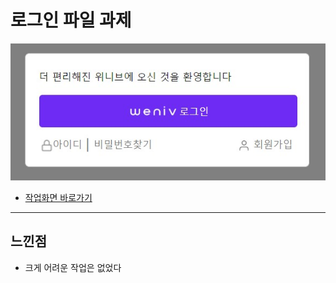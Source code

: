 # 로그인 파일 과제
![위니브로그인](https://github.com/ryungom/Stack_practice/blob/main/login_view/images/login.jpg)
- [작업화면 바로가기](https://ryungom.github.io/Stack_practice/login_view/work01.html)
---
## 느낀점
- 크게 어려운 작업은 없었다
